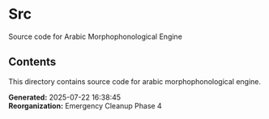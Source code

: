 # Src

Source code for Arabic Morphophonological Engine

## Contents

This directory contains source code for arabic morphophonological engine.

**Generated:** 2025-07-22 16:38:45  
**Reorganization:** Emergency Cleanup Phase 4
